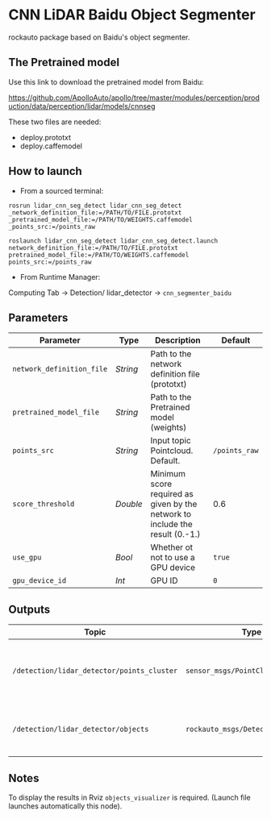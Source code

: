 # CNN LiDAR Baidu Object Segmenter

rockauto package based on Baidu's object segmenter.

## The Pretrained model
Use this link to download the pretrained model from Baidu:

https://github.com/ApolloAuto/apollo/tree/master/modules/perception/production/data/perception/lidar/models/cnnseg

These two files are needed:
* deploy.prototxt
* deploy.caffemodel

## How to launch

* From a sourced terminal:

`rosrun lidar_cnn_seg_detect lidar_cnn_seg_detect _network_definition_file:=/PATH/TO/FILE.prototxt _pretrained_model_file:=/PATH/TO/WEIGHTS.caffemodel _points_src:=/points_raw`

`roslaunch lidar_cnn_seg_detect lidar_cnn_seg_detect.launch network_definition_file:=/PATH/TO/FILE.prototxt pretrained_model_file:=/PATH/TO/WEIGHTS.caffemodel points_src:=/points_raw`

* From Runtime Manager:

Computing Tab -> Detection/ lidar_detector -> `cnn_segmenter_baidu`

## Parameters

|Parameter| Type| Description|Default|
----------|-----|--------|----|
|`network_definition_file`|*String*|Path to the network definition file (prototxt)||
|`pretrained_model_file`|*String* |Path to the Pretrained model (weights)||
|`points_src`|*String*|Input topic Pointcloud. Default.|`/points_raw`|
|`score_threshold`|*Double*|Minimum score required as given by the network to include the result (0.-1.)|0.6|
|`use_gpu`|*Bool*|Whether ot not to use a GPU device|`true`|
|`gpu_device_id`|*Int*|GPU ID|`0`|

## Outputs

|Topic|Type|Description|
|---|---|---|
|`/detection/lidar_detector/points_cluster`|`sensor_msgs/PointCloud2`|Colored PointCloud of the resulting detected objects|
|`/detection/lidar_detector/objects`|`rockauto_msgs/DetectedObjetArray`|Array of Detected Objects in rockauto format|

## Notes

To display the results in Rviz `objects_visualizer` is required.
(Launch file launches automatically this node).